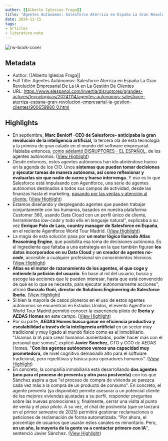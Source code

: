 ```yaml
---
author: [[Alberto Iglesias Fraga]]
title: "Agentes Autónomos: Salesforce Aterriza en España La Gran Revolución Empresarial De La IA en La Gestión De Clientes"
date: 2024-11-15
tags: 
- articles
- literature-note
---
```

![rw-book-cover](https://s1.elespanol.com/2024/11/12/actualidad/900670012_250797717_1706x960.jpg)

## Metadata
- Author: [[Alberto Iglesias Fraga]]
- Full Title: Agentes Autónomos: Salesforce Aterriza en España La Gran Revolución Empresarial De La IA en La Gestión De Clientes
- URL: https://www.elespanol.com/invertia/disruptores/grandes-actores/tecnologicas/20241114/agentes-autonomos-salesforce-aterriza-espana-gran-revolucion-empresarial-ia-gestion-clientes/900659980_0.html

## Highlights
- En septiembre, **Marc Benioff -CEO de Salesforce- anticipaba la gran revolución de la inteligencia artificial,** la tercera ola de esta tecnología y la primera de gran calado en el mundo del software empresarial. Hablaba entonces, [como adelantó DISRUPTORES - EL ESPAÑOL](https://www.elespanol.com/invertia/disruptores/grandes-actores/tecnologicas/20240912/marc-benioff-salesforce-acuna-tercera-ola-inteligencia-artificial-agentes-autonomos/885411991_0.html), de los agentes autónomos. ([View Highlight](https://read.readwise.io/read/01jcqh1x9s8sv2f5aq27dtsx34))
- Desde entonces, estos agentes autónomos han ido abriéndose hueco en la agenda de los CIO. Unos **sistemas que pueden tomar decisiones y ejecutar tareas de manera autónoma, así como reflexionar y evaluarlas sin que nadie de carne y hueso intervenga**. Y eso es lo que Salesforce está impulsando con Agentforce, una serie de agentes autónomos destinados a todos sus campos de actividad, desde las finanzas hasta el marketing, [pasando por las ventas y atención al cliente.](https://www.elespanol.com/invertia/disruptores/grandes-actores/20240922/semana-dreamforce-cambio-ia-siempre-vuelta-casa-agente-autonomo-brazo/887161597_0.html) ([View Highlight](https://read.readwise.io/read/01jcqh23kchaksay0704rnfrg2))
- Estamos diseñando y desplegando agentes que pueden trabajar conjuntamente con los humanos, basados en nuestra plataforma Customer 360, usando Data Cloud con un perfil único de cliente, herramientas *low-code* y todo ello en lenguaje natural", explicaba a su vez **Enrique Polo de Lara, country manager de Salesforce en España**, en el reciente Agentforce World Tour Madrid. ([View Highlight](https://read.readwise.io/read/01jcqh2cpkq57x4cwz0qkayzc6))
- La magia de esta solución pasa por **un motor lógico llamado Atlas Reasoining Engine**, que posibilita esa toma de decisiones autónoma. Es el ingrediente que faltaba a una estrategia en la que también figuran **los datos incorporados en su Data Cloud** y **un creador de agentes *no-code***, accesible a cualquier profesional sin conocimientos técnicos. ([View Highlight](https://read.readwise.io/read/01jcqh2m8bc5tnm7dn5sqwhx4f))
- **Atlas es el motor de razonamiento de los agentes, el que coge y entiende la petición del usuario**. En base al rol del usuario, busca y escoge las acciones que le pueden interesar, hasta que está convencido de qué es lo que se necesita, para ejecutar autónomamente acciones", afirmó **Gonzalo Goñi, director de Solutions Engineering de Salesforce Iberia.** ([View Highlight](https://read.readwise.io/read/01jcqh2r1pxdyfx8aqbtrjf3hn))
- Si bien la mayoría de casos pioneros en el uso de estos agentes autónomos se encuentran en Estados Unidos, el evento Agentforce World Tour Madrid permitió conocer la experiencia piloto de **Iberia** **y AEDAS Homes** en este campo. ([View Highlight](https://read.readwise.io/read/01jcqh2xqtvd7030mbvgey9xw8))
- Por su parte, **AEDAS Homes busca ganar en eficiencia productiva y escalabilidad a través de la inteligencia artificial** en un sector muy tradicional y muy ligado al mundo físico como es el inmobiliario.
  "Usamos la IA para crear humanos aumentados, poder hacer más con el personal que somos", explicó **Javier Sánchez**, CTO y CCO de AEDAS Homes. "**Con los agentes autónomos vemos una capacidad muy prometedora,** de nivel cognitivo demasiado alto para el software tradicional, pero repetitivas y básica para operadores humanos". ([View Highlight](https://read.readwise.io/read/01jcqh3c4rv2wjr90jh0ryssnb))
- En concreto, la compañía inmobiliaria está desarrollando **dos agentes (uno para el proceso de preventa y otro para postventa)** con los que Sánchez aspira a que "el proceso de compra de vivienda se parezca cada vez más a la compra de un producto de consumo".
  En concreto, el agente preventa (ya disponible) permite asesorar a un potencial cliente de las mejores viviendas ajustadas a su perfil, responder preguntas sobre las nuevas promociones y, finalmente, cerrar una visita al punto de venta y el piso piloto. A su vez, el chat de postventa (que se lanzará en el primer semestre de 2025) permitirá gestionar reclamaciones o peticiones de reclamación de forma automatizada.
  "Por ahora, el porcentaje de usuarios que usarán estos canales es minoritario. Pero, **en un año, la mayoría de la gente va a contactar primero con IA**", sentenció Javier Sánchez. ([View Highlight](https://read.readwise.io/read/01jcqh3hz4mwtr6vg4td6bawsq))
